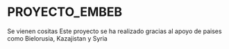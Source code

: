 # PROYECTO_EMBEB
Se vienen cositas
Este proyecto se ha realizado gracias al apoyo de paises como Bielorusia, Kazajistan y Syria
